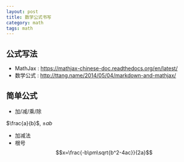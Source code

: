 ```yaml
---
layout: post
title: 数学公式书写
category: math
tags: math
---
```


## 公式写法
* MathJax : https://mathjax-chinese-doc.readthedocs.org/en/latest/
* 数学公式 : http://ttang.name/2014/05/04/markdown-and-mathjax/

## 简单公式
* 加/减/乘/除

$\frac{a}{b}$, $\pm{a}{b}$

* 加减法
* 根号
$$x=\frac{-b\pm\sqrt{b^2-4ac}}{2a}$$

